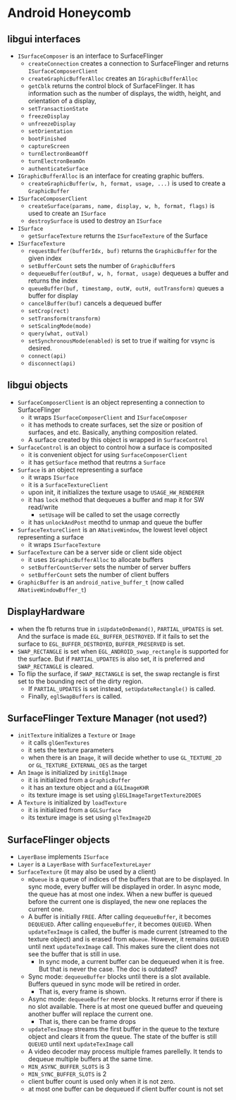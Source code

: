 Android Honeycomb
=================

## libgui interfaces

* `ISurfaceComposer` is an interface to SurfaceFlinger
  * `createConnection` creates a connection to SurfaceFlinger and returns
    `ISurfaceComposerClient`
  * `createGraphicBufferAlloc` creates an `IGraphicBufferAlloc`
  * `getCblk` returns the control block of SurfaceFlinger.  It has information
    such as the number of displays, the width, height, and orientation of a
    display, 
  * `setTransactionState`
  * `freezeDisplay`
  * `unfreezeDisplay`
  * `setOrientation`
  * `bootFinished`
  * `captureScreen`
  * `turnElectronBeamOff`
  * `turnElectronBeamOn`
  * `authenticateSurface`
* `IGraphicBufferAlloc` is an interface for creating graphic buffers.
  * `createGraphicBuffer(w, h, format, usage, ...)` is used to create a
    `GraphicBuffer`
* `ISurfaceComposerClient`
  * `createSurface(params, name, display, w, h, format, flags)` is used to
    create an `ISurface`
  * `destroySurface` is used to destroy an `ISurface`
* `ISurface`
  * `getSurfaceTexture` returns the `ISurfaceTexture` of the Surface
* `ISurfaceTexture`
  * `requestBuffer(bufferIdx, buf)` returns the `GraphicBuffer` for the given
    index
  * `setBufferCount` sets the number of `GraphicBuffer`s
  * `dequeueBuffer(outBuf, w, h, format, usage)` dequeues a buffer and returns
    the index
  * `queueBuffer(buf, timestamp, outW, outH, outTransform)` queues a buffer for
    display
  * `cancelBuffer(buf)` cancels a dequeued buffer
  * `setCrop(rect)`
  * `setTransform(transform)`
  * `setScalingMode(mode)`
  * `query(what, outVal)`
  * `setSynchronousMode(enabled)` is set to true if waiting for vsync is
    desired.
  * `connect(api)`
  * `disconnect(api)`

## libgui objects

* `SurfaceComposerClient` is an object representing a connection to
  SurfaceFlinger
  * it wraps `ISurfaceComposerClient` and `ISurfaceComposer`
  * it has methods to create surfaces, set the size or position of surfaces, and
    etc.  Basically, anything composition related.
  * A surface created by this object is wrapped in `SurfaceControl`
* `SurfaceControl` is an object to control how a surface is composited
  * it is convenient object for using `SurfaceComposerClient`
  * it has `getSurface` method that reutrns a `Surface`
* `Surface` is an object representing a surface
  * it wraps `ISurface`
  * it is a `SurfaceTextureClient`
  * upon init, it initializes the texture usage to `USAGE_HW_RENDERER`
  * it has `lock` method that dequeues a buffer and map it for SW read/write
    * `setUsage` will be called to set the usage correctly
  * it has `unlockAndPost` meothd to unmap and queue the buffer
* `SurfaceTextureClient` is an `ANativeWindow`, the lowest level object
  representing a surface
  * it wraps `ISurfaceTexture`
* `SurfaceTexture` can be a server side or client side object
  * it uses `IGraphicBufferAlloc` to allocate buffers
  * `setBufferCountServer` sets the number of server buffers
  * `setBufferCount` sets the number of client buffers
* `GraphicBuffer` is an `android_native_buffer_t` (now called
  `ANativeWindowBuffer_t`)

## DisplayHardware

* when the fb returns true in `isUpdateOnDemand()`, `PARTIAL_UPDATES` is set.
  And the surface is made `EGL_BUFFER_DESTROYED`.  If it fails to set the
  surface to `EGL_BUFFER_DESTROYED`, `BUFFER_PRESERVED` is set.
* `SWAP_RECTANGLE` is set when `EGL_ANDROID_swap_rectangle` is supported for the
  surface.  But if `PARTIAL_UPDATES` is also set, it is preferred and
  `SWAP_RECTANGLE` is cleared.
* To flip the surface, if `SWAP_RECTANGLE` is set, the swap rectangle is first
  set to the bounding rect of the dirty region.
  * If `PARTIAL_UPDATES` is set instead, `setUpdateRectangle()` is called.
  * Finally, `eglSwapBuffers` is called.

## SurfaceFlinger Texture Manager (not used?)

* `initTexture` initializes a `Texture` or `Image`
  * it calls `glGenTextures`
  * it sets the texture parameters
  * when there is an `Image`, it will decide whether to use `GL_TEXTURE_2D` or
    `GL_TEXTURE_EXTERNAL_OES` as the target
* An `Image` is initialized by `initEglImage`
  * it is initialized from a `GraphicBuffer`
  * it has an texture object and a `EGLImageKHR`
  * its texture image is set using `glEGLImageTargetTexture2DOES`
* A `Texture` is initialized by `loadTexture`
  * it is initialized from a `GGLSurface`
  * its texture image is set using `glTexImage2D`

## SurfaceFlinger objects

* `LayerBase` implements `ISurface`
* `Layer` is a `LayerBase` with `SurfaceTextureLayer`
* `SurfaceTexture` (it may also be used by a client)
  * `mQueue` is a queue of indices of the buffers that are to be displayed.  In
    sync mode, every buffer will be displayed in order.  In async mode, the
    queue has at most one index.  When a new buffer is queued before the current
    one is displayed, the new one replaces the current one.
  * A buffer is initially `FREE`.  After calling `dequeueBuffer`, it becomes
    `DEQUEUED`.  After calling `enqueueBuffer`, it becomes `QUEUED`.  When
    `updateTexImage` is called, the buffer is made current (streamed to the
    texture object) and is erased from `mQueue`.  However, it remains `QUEUED`
    until next `updateTexImage` call.  This makes sure the client does not see
    the buffer that is still in use.
    * In sync mode, a current buffer can be dequeued when it is free.  But that
      is never the case.  The doc is outdated?
  * Sync mode: `dequeueBuffer` blocks until there is a slot available.  Buffers
    queued in sync mode will be retired in order.
    * That is, every frame is shown.
  * Async mode: `dequeueBuffer` never blocks.  It returns error if there is no
    slot available.  There is at most one queued buffer and queueing another
    buffer will replace the current one.
    * That is, there can be frame drops
  * `updateTexImage` streams the first buffer in the queue to the texture object
    and clears it from the queue.  The state of the buffer is still `QUEUED`
    until next `updateTexImage` call
  * A video decoder may process multiple frames parellelly.  It tends to dequeue
    multiple buffers at the same time.
  * `MIN_ASYNC_BUFFER_SLOTS` is 3
  * `MIN_SYNC_BUFFER_SLOTS` is 2
  * client buffer count is used only when it is not zero.
  * at most one buffer can be dequeued if client buffer count is not set
